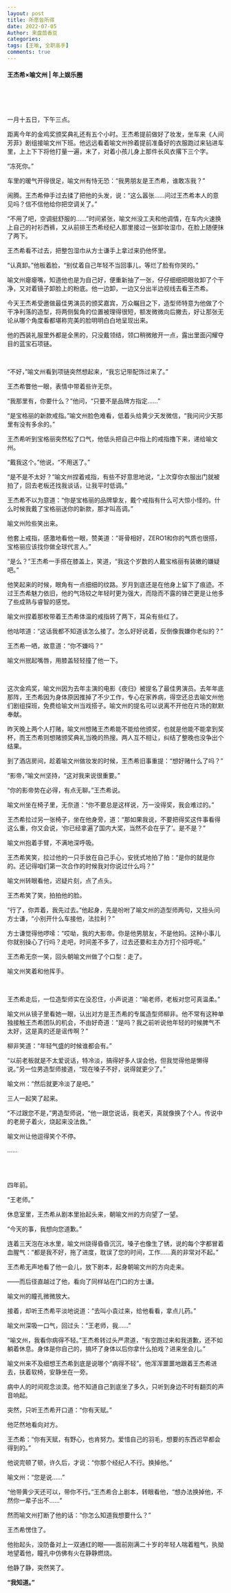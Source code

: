 ```yaml
---
layout: post
title: 所愿皆所得
date: 2022-07-05
Author: 来盘茴香豆
categories: 
tags: [王喻, 全职高手]
comments: true
---
```





#### 王杰希×喻文州 | 年上娱乐圈

<br/><br/><br/>


一月十五日，下午三点。

距离今年的金鸡奖颁奖典礼还有五个小时。王杰希提前做好了妆发，坐车来《人间芳菲》剧组接喻文州下班。他远远看着喻文州拎着提前准备好的衣服跑过来钻进车里，上上下下将他打量一遍，末了，对着小孩儿身上那件长风衣撂下三个字。

“冻死你。”

车里的暖气开得很足，喻文州有恃无恐：“我男朋友是王杰希，谁敢冻我？”

闹腾。王杰希伸手过去揉了把他的头发，说：“这么嚣张……问过王杰希本人的意见吗？信不信他给你把空调关了。”

“不用了吧，空调挺舒服的……”时间紧张，喻文州没工夫和他调情，在车内火速换上自己的衬衫西裤，又从前排王杰希经纪人那里接过一张卸妆湿巾，在脸上随便抹了两下。

王杰希看不过去，把整包湿巾从方士谦手上拿过来扔他怀里。

“认真卸。”他板着脸，“别仗着自己年轻不当回事儿，等烂了脸有你哭的。”

喻文州瘪瘪嘴，知道他也是为自己好，便重新抽了一张，仔仔细细把眼妆卸了个干净，又对着镜子卸脸上的粉底。他一边卸，一边又分出半边视线去看王杰希。

今天王杰希受邀做最佳男演员的颁奖嘉宾，万众瞩目之下，造型师特意为他做了个干净利落的造型，将两侧鬓角的位置被理得很短，额发微微向后撇去，好让那张无论从哪个角度看都堪称完美的脸明明白白地呈现出来。

他的西装礼服里外都是全黑的，只没戴领结，领口稍微敞开一点，露出里面闪耀夺目的蓝宝石项链。

<br/>

“不好，”喻文州看到项链突然想起来，“我忘记带配饰过来了。”

王杰希瞥他一眼，表情中带着些许无奈。

“我那里有，你要什么？”他问，“只要不是品牌方指定……”

“是宝格丽的新款戒指。”喻文州脸色难看，低着头给黄少天发微信，“我问问少天那里有没有多余的。”

王杰希听到宝格丽突然松了口气，他低头把自己中指上的戒指撸下来，递给喻文州。

“戴我这个。”他说，“不用送了。”

“是不是不太好？”喻文州捏着戒指，有些不好意思地说，“上次穿你衣服出门就被拍了，回去老板还找我谈话，让我平时低调。”

王杰希不以为意道：“你是宝格丽的品牌挚友，戴个戒指有什么可大惊小怪的。什么时候我戴了宝格丽送你的新款，那才叫高调。”

喻文州险些笑出来。

他套上戒指，感激地看他一眼，赞美道：“哥骨相好，ZERO1和你的气质也很搭，宝格丽应该找你做全球代言人。”

“是么？”王杰希一手搭在膝盖上，笑道，“我这个岁数的人戴宝格丽有装嫩的嫌疑吧。”

他笑起来的时候，眼角有一点细细的纹路。岁月到底还是在他身上留下了痕迹。不过王杰希魅力依旧，他的气场较之年轻时更为强大，而隐而不露的锋芒更是让他多了些成熟与睿智的感觉。

喻文州捏着那枚带着王杰希体温的戒指转了两下，耳朵有些红了。

他咕哝道：“这话我都不知道该怎么接了。怎么好好说着，反倒像我嫌你老似的？”

王杰希一哂，故意道：“你不嫌吗？”

喻文州抿起嘴唇，用膝盖轻轻撞了他一下。

<br/>

这次金鸡奖，喻文州因为去年主演的电影《夜归》被提名了最佳男演员。去年年底那阵，王杰希因为身体原因推掉了不少工作，专心在家养病，得空还总去喻文州他们剧组探班，免费给喻文州当戏搭子。喻文州的提名可以说离不开他在片场的默默奉献。

昨天晚上两个人打赌，喻文州想赌王杰希能不能给他颁奖，也就是他能不能拿到奖杯，而王杰希则想赌颁奖典礼当晚的热搜。两人互不相让，纠结了整晚也没争出个结果。

到了酒店房间，趁着喻文州做妆发的时候，王杰希旧事重提：“想好赌什么了吗？”

“影帝，”喻文州坚持，“这对我来说很重要。”

“你的影帝势在必得，有点无聊。”王杰希说。

喻文州坐在椅子里，无奈道：“你不要总是这样说，万一没得奖，我会难过的。”

王杰希拉过另一张椅子，坐在他身旁，道：“那如果我说，不要把得奖这件事看得这么重，你又会说，‘你已经拿遍了国内大奖，当然不会在乎了’。是不是？”

喻文州抱着手臂，不满地深呼吸。

王杰希笑笑，拉过他的一只手放在自己手心，安抚式地拍了拍：“是你的就是你的。还记得咱们第一次合作的时候我对你说过什么吗？”

喻文州转眼看他，迟疑片刻，点了点头。

王杰希笑了笑，拍拍他的脸。

“行了，你弄着，我先过去。”他起身，先是吩咐了喻文州的造型师两句，又扭头问方士谦，“小别开什么车接他，法拉利？”

方士谦觉得他啰嗦：“哎呦，我的大影帝。你是他男朋友，不是他妈。这种小事儿你就别操心了行吗？走吧，时间差不多了，过去还要和主办方打个招呼呢。”

王杰希无奈一笑，回头朝喻文州做了个口型：走了。

喻文州笑着和他挥手。

<br/>

王杰希走后，一位造型师实在没忍住，小声说道：“喻老师，老板对您可真温柔。”

喻文州从镜子里看她一眼，认出对方是王杰希的专属造型师柳非。他不常有这种单独接触王杰希团队的机会，不由好奇道：“是吗？我之前听说他年轻的时候脾气不太好，这是真的还是谣传啊？”

柳非笑道：“年轻气盛的时候谁都会有。”

“以前老板就是不太爱说话，特冷淡，搞得好多人误会他，但我觉得他是懒得说。”另一位男造型师接道，“现在嗓子不好，说得就更少了。”

喻文州：“然后就更冷淡了是吧。”

三人一起笑了起来。

“不过跟您不是，”男造型师说，“他一跟您说话，我老天，真就像换了个人。传说中的老房子着火，烧起来没法救。”

喻文州让他逗得笑个不停。

……


<br/><br/>


四年前。

“王老师。”

休息室里，王杰希从剧本里抬起头来，朝喻文州的方向望了一望。

“今天的事，我想向您道歉。”

连着三天泡在冰水里，喻文州烧得昏昏沉沉，嗓子也像生了锈，说的每个字都冒着血腥气：“都是我不好，拖了进度，耽误了您的时间，工作……真的非常对不起。”

王杰希无声地看了他一会儿，放下剧本，起身朝喻文州的方向走来。

——而后径直越过了他，看向了同样站在门口的方士谦。

喻文州的瞳孔微微放大。

接着，却听王杰希平淡地说道：“去叫小袁过来，给他看看，拿点儿药。”

喻文州深吸一口气，回过头：“王老师，我……”

“喻文州，我看你病得不轻。”王杰希转过头严肃道，“有空跑过来和我道歉，还不如躺着休息。身体是你自己的，搞坏了身体以后你拿什么拍戏？进来坐会儿。”

喻文州来不及细想王杰希到底是说哪个“病得不轻”。他浑浑噩噩地跟着王杰希进去，扶着软椅，安静坐在一旁。

病中人的时间观念淡漠。他不知道自己到底坐了多久，只听到身边不时有翻页的声音响起。

突然，只听王杰希开口道：“你有天赋。”

他茫然地看向对方。

王杰希：“你有天赋，有野心，也肯努力。爱惜自己的羽毛，想要的东西迟早都会得到的。”

他说完顿了顿，许久后，才说：“你那个经纪人不行。换掉他。”

喻文州：“您是说……”

“他带黄少天还可以，带你不行。”王杰希合上剧本，转眼看他，“想办法换掉他，不然你一辈子出不……”

然而喻文州打断了他的话：“你怎么知道我想要什么？”

王杰希愣住了。

他抬起头，没防备对上一双通红的眼——面前刚满二十岁的年轻人喘着粗气，执拗地望着他，瞳孔中仿佛有火在静静燃烧。

他静了静，突然笑了。

**“我知道。”**





